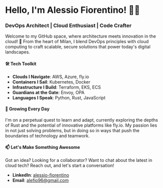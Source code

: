 # Hello, I'm Alessio Fiorentino! 👨‍💻
### DevOps Architect | Cloud Enthusiast | Code Crafter
Welcome to my GitHub space, where architecture meets innovation in the cloud! 🚀 From the heart of Milan, I blend DevOps principles with cloud computing to craft scalable, secure solutions that power today's digital landscapes.

#### 🛠 Tech Toolkit
- **Clouds I Navigate**: AWS, Azure, fly.io
- **Containers I Sail**: Kubernetes, Docker
- **Infrastructure I Build**: Terraform, EKS, ECS
- **Guardians at the Gate**: Envoy, OPA
- **Languages I Speak**: Python, Rust, JavaScript

#### 🌱 Growing Every Day
I'm on a perpetual quest to learn and adapt, currently exploring the depths of Rust and the potential of innovative platforms like fly.io. My passion lies in not just solving problems, but in doing so in ways that push the boundaries of technology and teamwork.

#### 📫 Let's Make Something Awesome
Got an idea? Looking for a collaborator? Want to chat about the latest in cloud tech? Reach out, and let's start a conversation!

- **LinkedIn**: [alessio-fiorentino](https://www.linkedin.com/in/alessio-fiorentino/)
- **Email**: [alefio96@gmail.com](mailto:alefio96@gmail.com)
